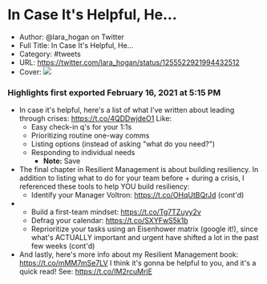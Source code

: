 # In Case It's Helpful, He...

- Author: @lara_hogan on Twitter
- Full Title: In Case It's Helpful, He...
- Category: #tweets
- URL: https://twitter.com/lara_hogan/status/1255522921994432512
- Cover: ![](https://pbs.twimg.com/profile_images/982267171425239040/4d8Fg864.jpg)

### Highlights first exported February 16, 2021 at 5:15 PM

- In case it's helpful, here's a list of what I've written about leading through crises:
  https://t.co/4QDDwjdeO1
  Like:
  - Easy check-in q's for your 1:1s
  - Prioritizing routine one-way comms
  - Listing options (instead of asking "what do you need?")
  - Responding to individual needs
    - **Note:** Save
- The final chapter in Resilient Management is about building resiliency. In addition to listing what to do for your team before + during a crisis, I referenced these tools to help YOU build resiliency:
  - Identify your Manager Voltron: https://t.co/OHqUtBQrJd
  (cont'd)
- - Build a first-team mindset: https://t.co/Tg7TZuyy2v
  - Defrag your calendar: https://t.co/SXYFwS5k1b
  - Reprioritize your tasks using an Eisenhower matrix (google it!), since what's ACTUALLY important and urgent have shifted a lot in the past few weeks
  (cont'd)
- And lastly, here's more info about my Resilient Management book: https://t.co/mMM7mSe7LV
  I think it's gonna be helpful to you, and it's a quick read! See: https://t.co/IM2rcuMriE
